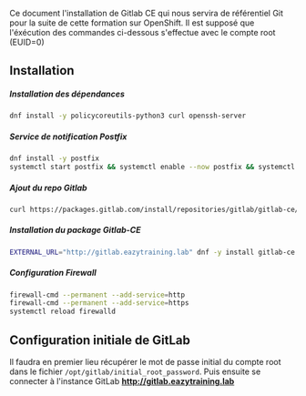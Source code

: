 Ce document l'installation de Gitlab CE qui nous servira de référentiel Git pour la suite de cette formation sur OpenShift. 
Il est supposé que l'éxécution des commandes ci-dessous s'effectue avec le compte root (EUID=0)

## Installation 

##### Installation des dépendances 
```sh
dnf install -y policycoreutils-python3 curl openssh-server
```


##### Service de notification Postfix 
```sh
dnf install -y postfix
systemctl start postfix && systemctl enable --now postfix && systemctl status postfix
```


##### Ajout du repo Gitlab
```sh
curl https://packages.gitlab.com/install/repositories/gitlab/gitlab-ce/script.rpm.sh | bash
```


##### Installation du package Gitlab-CE
```sh
EXTERNAL_URL="http://gitlab.eazytraining.lab" dnf -y install gitlab-ce
```


##### Configuration Firewall
```sh
firewall-cmd --permanent --add-service=http
firewall-cmd --permanent --add-service=https
systemctl reload firewalld
```


## Configuration initiale de GitLab 

Il faudra en premier lieu récupérer le mot de passe initial du compte root dans le fichier `/opt/gitlab/initial_root_password`. 
Puis ensuite se connecter à l'instance GitLab **http://gitlab.eazytraining.lab** 